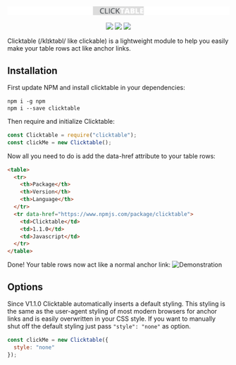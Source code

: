 <p align="center"><a href="https://clicktable.dev/"><img src="assets/img/logo.png"></a></p>

<p align="center">
  <a href="https://clicktable.dev"><img src="https://img.shields.io/badge/version-1.1-blue.svg"></a>
  <a href="https://clicktable.dev"><img src="https://img.shields.io/badge/license-MIT-green.svg"></a>
  <a href="https:/clicktable.dev"><img src="https://img.shields.io/github/issues/MelvinIdema/Clicktable.svg"></a>
</p>

Clicktable (/klɪktəbl/ like clickable) is a lightweight module to help you easily make your table rows act like anchor links.

## Installation
First update NPM and install clicktable in your dependencies:
```
npm i -g npm
npm i --save clicktable
```

Then require and initialize Clicktable:
```javascript
const Clicktable = require("clicktable");
const clickMe = new Clicktable();
```

Now all you need to do is add the data-href attribute to your table rows:
```HTML
<table>
  <tr>
    <th>Package</th>
    <th>Version</th>
    <th>Language</th>
  </tr>
  <tr data-href="https://www.npmjs.com/package/clicktable">
    <td>Clicktable</td>
    <td>1.1.0</td>
    <td>Javascript</td>
  </tr>
</table>
```
Done! Your table rows now act like a normal anchor link:
![Demonstration](https://i.imgur.com/iPNbsPu.gif)

## Options

Since V1.1.0 Clicktable automatically inserts a default styling. This styling is the same as the user-agent styling of most modern browsers for anchor links and is easily overwritten in your CSS style. If you want to manually shut off the default styling just pass `"style": "none"` as option.
```javascript
const clickMe = new Clicktable({
  style: "none"
});
```
